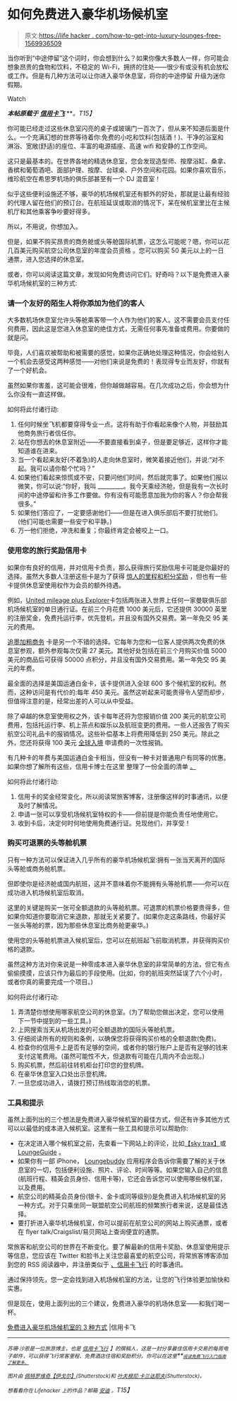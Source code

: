 # 如何免费进入豪华机场候机室

> 原文:[https://life hacker . com/how-to-get-into-luxury-lounges-free-1569936509](https://lifehacker.com/how-to-get-into-luxury-airport-lounges-for-free-1569936509)

当你听到“中途停留”这个词时，你会想到什么？如果你像大多数人一样，你可能会想象昂贵的食物和饮料，不稳定的 Wi-Fi，拥挤的住处——很少有或没有机会放松或工作。但是有几种方法可以让你进入豪华休息室，将你的中途停留 升级为迷你假期。

Watch

***本帖原载于*** [***信用卡飞***](http://creditcardfly.com/3-ways-to-get-into-luxury-airport-lounges-for-free) ***。*T15】**

你可能已经走过这些休息室闪亮的桌子或玻璃门一百次了，但从来不知道后面是什么。一个充满幻想的世界等待着你:免费的小吃和饮料(包括酒！)、干净的浴室和淋浴、宽敞(舒适)的座位、丰富的电源插座、高速 wifi 和安静的工作空间。

这只是最基本的。在世界各地的精选休息室，您会发现造型师、按摩浴缸、桑拿、香槟和葡萄酒吧、面部护理、按摩、台球桌、户外空间和花园。如果你喜欢音乐，维珍航空在希思罗机场的俱乐部甚至有一个 DJ 混音室！

似乎这些便利设施还不够，豪华的机场候机室还有额外的好处，那就是让最有经验的代理人留在他们的预订台。在航班延误或取消的情况下，呆在候机室里比在主候机厅和其他乘客争吵要好得多。

所以，不用说，你想加入。

但是，如果不购买昂贵的商务舱或头等舱国际机票，这怎么可能呢？嗯，你可以花几百美元购买航空公司休息室的年度会员资格 。您可以购买 50 美元以上的一日通票，进入您选择的休息室。

或者，你可以阅读这篇文章，发现如何免费访问它们。好奇吗？以下是免费进入豪华机场候机室的三种方式:

### 请一个友好的陌生人将你添加为他们的客人

大多数机场休息室允许头等舱乘客带一个人作为他们的客人。这不需要会员支付任何费用，因此这是您进入休息室的绝佳方式，无需任何事先准备或费用。你要做的就是问。

毕竟，人们喜欢被帮助和被需要的感觉，如果你正确地处理这种情况，你会给别人一个机会去感受这两种感觉——对他们来说是免费的！表现得专业而友好，你就有了一个好机会。

虽然如果你害羞，这可能会很难，但你越做越容易。在几次成功之后，你会想为什么你没有一直这样做。

如何将此付诸行动:

1.  任何时候坐飞机都要穿得专业一点。这将有助于你看起来像个人物，并鼓励其他商务旅行者信任你。
2.  站在你想去的休息室附近——不要直接看到桌子，但是要足够近，这样你才能知道谁在进来。
3.  当一个看起来友好(不着急)的人走向休息室时，微笑着接近他们，并说:“对不起。我可以请你帮个忙吗？”
4.  如果他们看起来惊慌或不安，只要问他们时间，然后就完事了。如果他们报以微笑，你可以说:“你好，我叫 _________。我今天乘经济舱，但是我有一次长时间的中途停留和许多工作要做。你有没有可能愿意加我为你的客人？你会帮我很多。”
5.  如果他们答应了，一定要感谢他们——但是在进入俱乐部后不要打扰他们。(他们可能也需要一些安宁和平静。)
6.  万一他们拒绝，冲洗和重复；你最终肯定会被咬上一口。

### 使用您的旅行奖励信用卡

如果你有良好的信用，并对信用卡负责，那么获得旅行奖励信用卡可能是你最好的选择。虽然大多数人注册这些卡是为了获得 [惊人的里程和积分奖励](http://creditcardfly.com/how-to-get-one-million-frequent-flyer-miles-for-free) ，但也有一些卡提供休息室使用权作为会员的额外待遇。

例如，[United mileage plus Explorer](https://creditcards.chase.com/credit-cards/united-airlines-credit-card.aspx)卡包括两张进入世界上任何一家曼联俱乐部机场候机室的单日通行证。在前三个月花费 1000 美元后，它还提供 30000 英里的注册奖金，免费托运行李，优先登机，并且没有国外交易费。第一年免交 95 美元的费用。

[追墨加粗商务](https://creditcards.chase.com/ink-business-credit-cards/rewards/ink-bold-card/) 卡是另一个不错的选择。它每年为您和一位客人提供两次免费的休息室参观，额外参观每次仅需 27 美元。其他好处包括在前三个月购买价值 5000 美元的商品后可获得 50000 点积分，并且没有国外交易费用。第一年免交 95 美元的年费。

最全面的选择是美国运通白金卡，该卡提供进入全球 600 多个候机室的权利。然而，这种访问是有代价的:每年 450 美元。虽然这听起来可能贵得令人望而却步，但值得注意的是，经常出差的人可以从中受益。

除了卓越的休息室使用权之外，该卡每年还将为您报销价值 200 美元的航空公司费用，包括托运行李、机上茶点和娱乐以及航班变更的费用。一些人还报告了购买航空公司礼品卡的报销情况。这些补偿基本上将费用降低到 250 美元。除此之外，您还将获得 100 美元 [全球入境](http://www.globalentry.gov/index.html) 申请费的一次性报销。

有几种卡的年费与美国运通白金卡相当，但没有一种卡对普通用户有同等的优惠。如果你想了解所有这些，信用卡博士在这里 整理了一份全面的清单 [。](http://www.drcreditcard.net/fr-lounges.html)

如何将此付诸行动:

1.  信用卡的奖金经常变化，所以阅读常旅客博客，注册像这样的时事通讯，以便及时了解情况。
2.  申请一张可以享受机场候机室特权的卡——但前提是你能负责任地使用它。
3.  收到卡后，决定何时何地使用免费通行证。兑现他们，并享受！

### 购买可退票的头等舱机票

只有一种方法可以保证进入几乎所有的豪华机场候机室:拥有一张当天离开的国际头等舱或商务舱机票。

但即使你是经济舱或国内航班，这并不意味着你不能拥有头等舱机票——你可以在成功进入机场候机室后取消。

这里的关键是购买一张可全额退款的头等舱机票。可退票的机票价格要贵得多，但如果你知道你要取消它来退款，那就无关紧要了。(如果你走这条路线，你最好买一张头等舱的票，因为那些休息室比商务舱更豪华。)

使用您的头等舱机票进入候机室后，您可以在航班起飞前取消机票，并获得购买价格的退款。

虽然这种方法对你来说是一种零成本进入豪华休息室的非常简单的方法，但它有点偷偷摸摸，应该只作为最后的手段使用。(比如，你的航班突然延误了六个小时，或者你真的需要完成一个项目。)

如何将此付诸行动:

1.  弄清楚你想使用哪家航空公司的休息室。(为了帮助您做出决定，您可以使用下一节中提到的一些工具。)
2.  上网搜索当天从机场出发的可全额退款的国际头等舱机票。
3.  仔细阅读所有的规则和条例，以确保您将获得购买价格的全额退款(免费)。
4.  检查你的信用卡上是否有足够的空间，或者你的银行账户上是否有足够的钱来支付这笔费用。(虽然可能性不大，但退款有可能在几周内不会出现。)
5.  购买机票，然后前往转机柜台打印您的登机牌。
6.  在豪华休息室入口处出示登机牌。
7.  一旦您成功进入，请拨打预订热线取消您的机票。

### 工具和提示

虽然上面列出的三个想法是免费进入豪华候机室的最佳方式，但还有许多其他方式可以以最低的成本进入候机室。这里有一些工具和提示可以帮助你:

*   在决定进入哪个候机室之前，先查看一下网站上的评论，比如[【sky trax】](http://www.airlinequality.com/Product/Lounges.htm)或 [LoungeGuide](http://www.loungeguide.net/wiki/u/Main_Page) 。
*   如果你有一部 iPhone， [Loungebuddy](http://www.loungebuddy.com/) 应用程序会告诉你需要了解的关于休息室的一切，包括便利设施、照片、评论、时间等等。如果您输入自己的信息(航班行程、精英会员身份、信用卡等)，它还会告诉您可以使用哪些候机室，以及费用。
*   航空公司的精英会员身份(银卡、金卡或同等级别)是免费进入机场候机室的另一种方式。对于只乘坐同一联盟航空公司航班的频繁旅行者来说，这是最佳选择。
*   要打折进入豪华机场候机室，你可以提前在航空公司的网站上购买通票，或者在 flyer talk/Craigslist/易贝网站上查询便宜的通票。

常旅客和航空公司的世界在不断变化。要了解最新的信用卡奖励、休息室使用提示等信息，您应该在 Twitter 和脸书上关注您最喜爱的航空公司，将常旅客博客添加到您的 RSS 阅读器中，并注册类似于 [、信用卡飞行](http://creditcardfly.com/) 的时事通讯。

通过保持领先，您一定会找到进入机场候机室的方法，让您的飞行体验更加愉快和实惠。

但是现在，使用上面列出的三个建议，免费进入豪华的机场休息室——和我们喝一杯。

[免费进入豪华机场候机室的 3 种方式](http://creditcardfly.com/3-ways-to-get-into-luxury-airport-lounges-for-free) |信用卡飞

* * *

*<small>苏珊·沙恩是一位旅游博主，也是</small>* [*<small>信用卡飞行</small>*](http://creditcardfly.com/) *<small>】的撰稿人，这是一封分享最佳信用卡交易的每周电子邮件，可以获得飞行常客里程、免费酒店住宿和奖励积分。你可以在这里</small>**<small>[*<small>阅读免费飞行入门指南了解更多。</small>*](http://creditcardfly.com/fly-for-free)</small>*

*<small>图片由</small>* [*<small>佩特罗维奇【伊戈尔】</small>*](http://www.shutterstock.com/pic.mhtml?id=105817640&src=id)*<small>(Shutterstock)和</small>* [*<small>叶夫根尼·卡兰达耶夫</small>*](http://www.shutterstock.com/pic.mhtml?id=131005862&src=id)*<small>(Shutterstock)。</small>*

*<small>想看看你在 Lifehacker 上的作品？邮箱</small>* [*<small>安迪</small>*](mailto:andy@lifehacker.com) *<small>。</small>T15】*